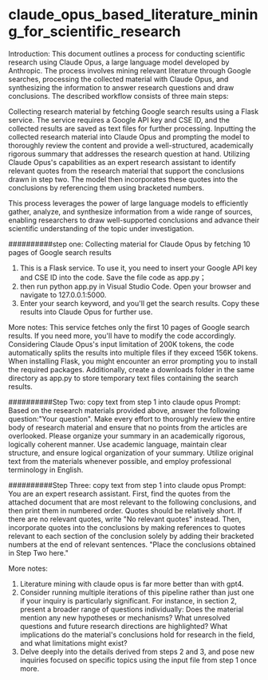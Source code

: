 # claude_opus_based_literature_mining_for_scientific_research

Introduction:
This document outlines a process for conducting scientific research using Claude Opus, a large language model developed by Anthropic. The process involves mining relevant literature through Google searches, processing the collected material with Claude Opus, and synthesizing the information to answer research questions and draw conclusions.
The described workflow consists of three main steps:

Collecting research material by fetching Google search results using a Flask service. The service requires a Google API key and CSE ID, and the collected results are saved as text files for further processing.
Inputting the collected research material into Claude Opus and prompting the model to thoroughly review the content and provide a well-structured, academically rigorous summary that addresses the research question at hand.
Utilizing Claude Opus's capabilities as an expert research assistant to identify relevant quotes from the research material that support the conclusions drawn in step two. The model then incorporates these quotes into the conclusions by referencing them using bracketed numbers.

This process leverages the power of large language models to efficiently gather, analyze, and synthesize information from a wide range of sources, enabling researchers to draw well-supported conclusions and advance their scientific understanding of the topic under investigation.

##########step one:
Collecting material for Claude Opus by fetching 10 pages of Google search results

1. This is a Flask service. To use it, you need to insert your Google API key and CSE ID into the code. Save the file code as app.py；
2. then run python app.py in Visual Studio Code. Open your browser and navigate to 127.0.0.1:5000. 
3. Enter your search keyword, and you'll get the search results. Copy these results into Claude Opus for further use.

More notes:
This service fetches only the first 10 pages of Google search results. If you need more, you'll have to modify the code accordingly.
Considering Claude Opus's input limitation of 200K tokens, the code automatically splits the results into multiple files if they exceed 156K tokens. 
When installing Flask, you might encounter an error prompting you to install the required packages. Additionally, create a downloads folder in the same directory as app.py to store temporary text files containing the search results.



##########Step Two:
copy text from step 1 into claude opus
Prompt: Based on the research materials provided above, answer the following question:"Your question".
Make every effort to thoroughly review the entire body of research material and ensure that no points from the articles are overlooked. Please organize your summary in an academically rigorous, logically coherent manner.
Use academic language, maintain clear structure, and ensure logical organization of your summary. Utilize original text from the materials whenever possible, and employ professional terminology in English.

##########Step Three:
copy text from step 1 into claude opus
Prompt: You are an expert research assistant. First, find the quotes from the attached document that are most relevant to the following conclusions, and then print them in numbered order. Quotes should be relatively short. If there are no relevant quotes, write "No relevant quotes" instead. Then, incorporate quotes into the conclusions by making references to quotes relevant to each section of the conclusion solely by adding their bracketed numbers at the end of relevant sentences.
"Place the conclusions obtained in Step Two here."


More notes:
1. Literature mining with claude opus is far more better than with gpt4. 
2. Consider running multiple iterations of this pipeline rather than just one if your inquiry is particularly significant. For instance, in section 2, present a broader range of questions individually: Does the material mention any new hypotheses or mechanisms? What unresolved questions and future research directions are highlighted? What implications do the material's conclusions hold for research in the field, and what limitations might exist?
3. Delve deeply into the details derived from steps 2 and 3, and pose new inquiries focused on specific topics using the input file from step 1 once more.
